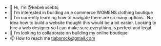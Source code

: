 - 👋 Hi, I’m @Rebelrosebtq
- 👀 I’m interested in building an e commerce WOMENS clothing boutique 
- 🌱 I’m currently learning how to navigate there are so many options . No idea how to build a website thought this would be a bit easier. Looking to hire a web designer so I can make sure everything is perfect and legal.
- 💞️ I’m looking to collaborate on building my online boutique 
- 📫 How to reach me tiaborock@gmail.com

<!---
Rebelrosebtq/Rebelrosebtq is a ✨ special ✨ repository because its `README.md` (this file) appears on your GitHub profile.
You can click the Preview link to take a look at your changes.
--->
